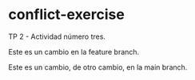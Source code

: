 # conflict-exercise
TP 2 - Actividad número tres.

Este es un cambio en la feature branch. 

Este es un cambio, de otro cambio, en la main branch. 
